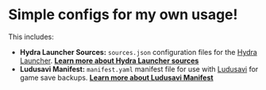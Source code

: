 # Simple configs for my own usage!

This includes:

* **Hydra Launcher Sources:** `sources.json` configuration files for the [Hydra Launcher](https://github.com/Burbenpho/gametoolkit/tree/main/hydra-launcher-sources).
    [**Learn more about Hydra Launcher sources**](https://github.com/Burbenpho/gametoolkit/tree/main/hydra-launcher-sources)
* **Ludusavi Manifest:** `manifest.yaml` manifest file for use with [Ludusavi](https://github.com/Burbenpho/gametoolkit/tree/main/ludusavi-manifest) for game save backups.
    [**Learn more about Ludusavi Manifest**](https://github.com/Burbenpho/gametoolkit/tree/main/ludusavi-manifest)
